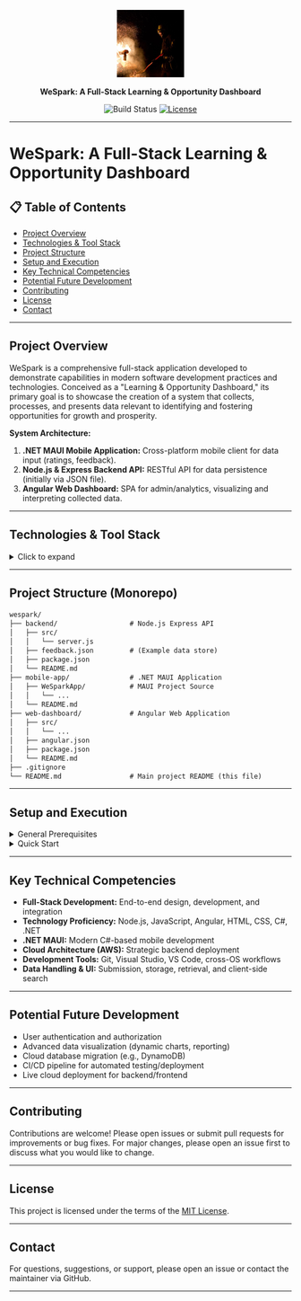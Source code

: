 <!-- PROJECT LOGO & BADGES -->
<p align="center">
  <img src="docs/assets/logo.png" alt="WeSpark Logo" width="120" height="120"/>
</p>
<p align="center"><b>WeSpark: A Full-Stack Learning & Opportunity Dashboard</b></p>
<p align="center">
  <img src="https://img.shields.io/badge/build-passing-brightgreen" alt="Build Status"/>
  <a href="LICENSE"><img src="https://img.shields.io/badge/license-MIT-blue.svg" alt="License"/></a>
</p>

---

# WeSpark: A Full-Stack Learning & Opportunity Dashboard

## 📋 Table of Contents
- [Project Overview](#project-overview)
- [Technologies & Tool Stack](#technologies--tool-stack)
- [Project Structure](#project-structure-monorepo)
- [Setup and Execution](#setup-and-execution)
- [Key Technical Competencies](#key-technical-competencies)
- [Potential Future Development](#potential-future-development)
- [Contributing](#contributing)
- [License](#license)
- [Contact](#contact)

---

## Project Overview

WeSpark is a comprehensive full-stack application developed to demonstrate capabilities in modern software development practices and technologies. Conceived as a "Learning & Opportunity Dashboard," its primary goal is to showcase the creation of a system that collects, processes, and presents data relevant to identifying and fostering opportunities for growth and prosperity.

**System Architecture:**
1. **.NET MAUI Mobile Application:** Cross-platform mobile client for data input (ratings, feedback).
2. **Node.js & Express Backend API:** RESTful API for data persistence (initially via JSON file).
3. **Angular Web Dashboard:** SPA for admin/analytics, visualizing and interpreting collected data.

---

## Technologies & Tool Stack

<details>
<summary>Click to expand</summary>

- **Backend Service:**
    - **Runtime/Language:** Node.js (`v18.x` or specified version) with JavaScript (ES6+)
    - **Framework:** Express.js (`~4.18.x` or specified version)
    - **Data Persistence (Initial):** Local JSON file, managed via Node.js `fs` module.
    - **Package Manager:** npm (`v9.x` or specified version)

- **Mobile Application:**
    - **Framework:** .NET MAUI (Multi-platform App UI)
        - *Based on:* .NET 7 (or specified .NET version)
    - **Language:** C#
    - **User Interface:** XAML
    - **Key Architectural Concept:** Illustrates a contemporary approach to cross-platform native application development, succeeding Xamarin.Forms and enabling a single C# codebase for multiple targets.

- **Web Dashboard (Frontend SPA):**
    - **Framework:** Angular (`v16.x` or specified version)
    - **Language:** TypeScript (`~5.1.x` or specified version)
    - **Core Technologies:** HTML5, CSS3 (Optionally Angular Material `v16.x` for UI components)
    - **Data Interaction:** Angular `HttpClientModule` for API communication.
    - **Package Manager:** npm (`v9.x` or specified version), managed via Angular CLI.

- **Version Control & Collaboration:**
    - **System:** Git
    - **Hosting Platform:** GitHub

- **Design & Asset Creation:**
    - **Tool:** Canva ([canva.com](https://www.canva.com/)) – used for logo and graphic design

- **Command Line & Scripting:**
    - **Shell:** Bash – used for automation, scripting, and development workflows

- **Development Environments:**
    - **Primary IDEs:** Visual Studio Code (for Node.js/Angular, primarily within WSL Ubuntu `22.04 LTS` or specified version), Visual Studio 2022 (for .NET MAUI).
    - **Operating System Flexibility:** The project supports development across Windows, macOS, and Linux, with this instance utilizing WSL for Linux-based development of backend/frontend components alongside Windows for .NET MAUI.

- **Cloud Architecture Considerations (Backend Deployment Strategy):**
    - The backend API is designed with scalability and cloud-native deployment in mind. A production deployment strategy would consider the following AWS services:
        - **Compute Options:**
            - **AWS Lambda:** For serverless function execution, suitable for event-driven API endpoints.
            - **Amazon Elastic Beanstalk:** For managed deployment of the Node.js application.
            - **Amazon EC2:** For direct virtual machine instances, offering granular control.
        - **API Management:**
            - **Amazon API Gateway:** To manage, secure, and expose API endpoints for Lambda, Beanstalk, or EC2.
        - **Scalable Data Storage:**
            - **Amazon DynamoDB:** A NoSQL database service for high-performance, scalable data storage.
            - **Amazon S3:** For object storage, potentially for the JSON data file or associated assets.
            - **Amazon RDS:** For relational database needs, if data complexity increases.
        - **Security & Access Control:**
            - **AWS IAM (Identity and Access Management):** For fine-grained control over access to AWS resources.
            - **Amazon VPC & Security Groups:** For network isolation and traffic filtering.

</details>

---

## Project Structure (Monorepo)

```text
wespark/
├── backend/                  # Node.js Express API
│   ├── src/
│   │   └── server.js
│   ├── feedback.json         # (Example data store)
│   ├── package.json
│   └── README.md
├── mobile-app/               # .NET MAUI Application
│   ├── WeSparkApp/           # MAUI Project Source
│   │   └── ...
│   └── README.md
├── web-dashboard/            # Angular Web Application
│   ├── src/
│   │   └── ...
│   ├── angular.json
│   ├── package.json
│   └── README.md
├── .gitignore
└── README.md                 # Main project README (this file)
```

---

## Setup and Execution

<details>
<summary>General Prerequisites</summary>

- Git
- Node.js & npm (see stack above)
- .NET SDK (for .NET MAUI)
- Angular CLI (`npm install -g @angular/cli@<version>`)
- Visual Studio Code, Visual Studio 2022

</details>

<details>
<summary>Quick Start</summary>

1. **Backend API:**
    - `cd backend/`
    - `npm install`
    - `npm start` (runs at http://localhost:3000)
2. **Mobile App:**
    - Open `mobile-app/WeSparkApp/WeSparkApp.csproj` in Visual Studio
    - Ensure .NET MAUI workloads are installed
    - Configure API endpoint in app
    - Build & deploy to emulator/device
3. **Web Dashboard:**
    - `cd web-dashboard/`
    - `npm install`
    - `ng serve` (runs at http://localhost:4200)
    - Ensure Angular service uses backend API URL

</details>

---

## Key Technical Competencies

- **Full-Stack Development:** End-to-end design, development, and integration
- **Technology Proficiency:** Node.js, JavaScript, Angular, HTML, CSS, C#, .NET
- **.NET MAUI:** Modern C#-based mobile development
- **Cloud Architecture (AWS):** Strategic backend deployment
- **Development Tools:** Git, Visual Studio, VS Code, cross-OS workflows
- **Data Handling & UI:** Submission, storage, retrieval, and client-side search

---

## Potential Future Development

- User authentication and authorization
- Advanced data visualization (dynamic charts, reporting)
- Cloud database migration (e.g., DynamoDB)
- CI/CD pipeline for automated testing/deployment
- Live cloud deployment for backend/frontend

---

## Contributing

Contributions are welcome! Please open issues or submit pull requests for improvements or bug fixes. For major changes, please open an issue first to discuss what you would like to change.

---

## License

This project is licensed under the terms of the [MIT License](LICENSE).

---

## Contact

For questions, suggestions, or support, please open an issue or contact the maintainer via GitHub.

---
